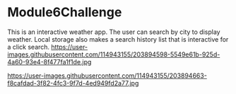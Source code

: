 # Module6Challenge
This is an interactive weather app. The user can search by city to display weather. Local storage also makes a search history list that is interactive for a click search.
https://user-images.githubusercontent.com/114943155/203894598-5549e61b-925d-4a60-93e4-8f477fa1f1de.jpg

https://user-images.githubusercontent.com/114943155/203894663-f8cafdad-3f82-4fc3-9f7d-4ed949fd2a77.jpg

